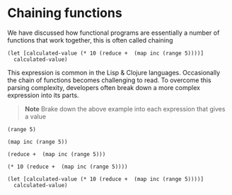 # Chaining functions

We have discussed how functional programs are essentially a number of functions that work together, this is often called chaining

```
(let [calculated-value (* 10 (reduce +  (map inc (range 5))))]
  calculated-value)
```

This expression is common in the Lisp & Clojure languages.  Occasionally the chain of functions becomes challenging to read.  To overcome this parsing complexity, developers often break down a more complex expression into its parts.

> **Note** Brake down the above example into each expression that gives a value

<!--sec data-title="Reveal answer" data-id="answer001" data-collapse=true ces-->

```
(range 5)

(map inc (range 5))

(reduce +  (map inc (range 5)))

(* 10 (reduce +  (map inc (range 5))))

(let [calculated-value (* 10 (reduce +  (map inc (range 5))))]
  calculated-value)
```

<!--endsec-->
